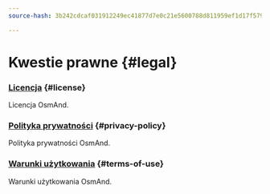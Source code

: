```yaml
---
source-hash: 3b242cdcaf031912249ec41877d7e0c21e5600788d811959ef1d17f5793843fe

---
```

# Kwestie prawne {#legal}

### [Licencja](./license.md) {#license}

Licencja OsmAnd.

### [Polityka prywatności](./privacy-policy.md) {#privacy-policy}

Polityka prywatności OsmAnd.

### [Warunki użytkowania](./terms-of-use.md) {#terms-of-use}

Warunki użytkowania OsmAnd.